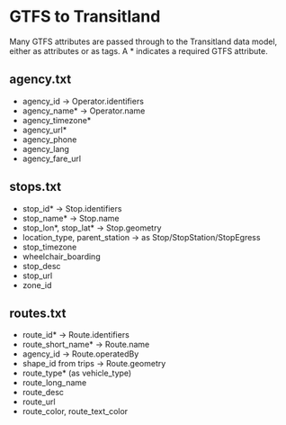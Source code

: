 # GTFS to Transitland

Many GTFS attributes are passed through to the Transitland data model, either as
attributes or as tags. A * indicates a required GTFS attribute.

## agency.txt

  * agency_id -> Operator.identifiers
  * agency_name* -> Operator.name
  * agency_timezone*
  * agency_url*
  * agency_phone
  * agency_lang
  * agency_fare_url

## stops.txt

  * stop_id* -> Stop.identifiers
  * stop_name* -> Stop.name
  * stop_lon*, stop_lat* -> Stop.geometry
  * location_type, parent_station -> as Stop/StopStation/StopEgress
  * stop_timezone
  * wheelchair_boarding
  * stop_desc
  * stop_url
  * zone_id

## routes.txt

  * route_id* -> Route.identifiers
  * route_short_name* -> Route.name
  * agency_id -> Route.operatedBy
  * shape_id from trips -> Route.geometry
  * route_type* (as vehicle_type)
  * route_long_name
  * route_desc
  * route_url
  * route_color, route_text_color
